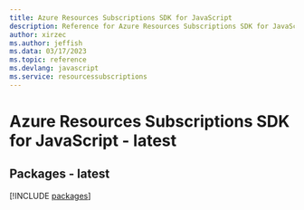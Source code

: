 ```yaml
---
title: Azure Resources Subscriptions SDK for JavaScript
description: Reference for Azure Resources Subscriptions SDK for JavaScript
author: xirzec
ms.author: jeffish
ms.data: 03/17/2023
ms.topic: reference
ms.devlang: javascript
ms.service: resourcessubscriptions
---
```

# Azure Resources Subscriptions SDK for JavaScript - latest
## Packages - latest
[!INCLUDE [packages](resources-subscriptions-index.md)]
